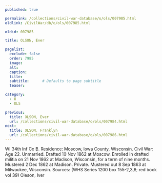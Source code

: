 ```yaml
---
published: true

permalink: /collections/civil-war-database/o/ols/007985.html
oldlink: /CivilWar/db/o/ols/007985.html

oldid: 007985

title: OLSON, Ever

pagelist:
  exclude: false
  order: 7985
  image: 
  alt:
  caption:
  title:
  subtitle:      # Defaults to page subtitle
  teaser:

category: 
  - O 
  - OLS

previous:
  title: OLSON, Ever
  url: /collections/civil-war-database/o/ols/007984.html  
next:
  title: OLSON, Franklyn
  url: /collections/civil-war-database/o/ols/007986.html   
---
```

WI 34th Inf Co B. Residence: Moscow, Iowa County, Wisconsin. Civil War: Age 22. Unmarried. Drafted 10 Nov 1862 at Moscow. Enrolled in drafted militia on 21 Nov 1862 at Madison, Wisconsin, for a term of nine months. Mustered 2 Dec 1862 at Madison. Private. Mustered out 8 Sep 1863 at Milwaukee, Wisconsin. Sources: (WHS Series 1200 box 155-2,3,8; red book vol 39) &#147;Oleson, Iver&#148;